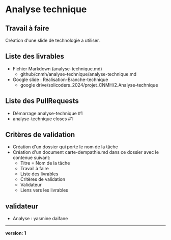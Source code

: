 # Analyse technique

## Travail à faire
Création d'une slide de technologie a utiliser.

## Liste des livrables 
 - Fichier Markdown (analyse-technique.md)
   - github/cnmh/analyse-technique/analyse-technique.md
 - Google slide : Réalisation-Branche-technique
   - google drive/solicoders_2024/projet_CNMH/2.Analyse-technique

## Liste des PullRequests 
- Démarrage analyse-technique #1
- analyse-technique closes #1

## Critères de validation
 - Création d'un dossier qui porte le nom de la tâche
 - Création d'un document carte-dempathie.md dans ce dossier avec le contenue suivant:
   - Titre = Nom de la tâche
   - Travail à faire
   - Liste des livrables
   - Critères de validation
   - Validateur
   - Liens vers les livrables

## validateur
 - Analyse : yasmine daifane

<!-- ## Liens vers les livrables -->
 <!-- [slide d'analyse technique](https://docs.google.com/presentation/d/1cjsXUDyLXryg4mum984VNz9lcYKOXzsYsSrBkCJBx_s/edit?usp=sharing) -->

 ___
 **version: 1**